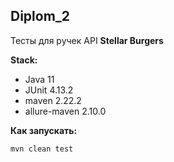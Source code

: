 ## Diplom_2
Тесты для ручек API **Stellar Burgers**

**Stack:**
- Java 11
- JUnit 4.13.2
- maven 2.22.2
- allure-maven 2.10.0

**Как запускать:**

`mvn clean test`